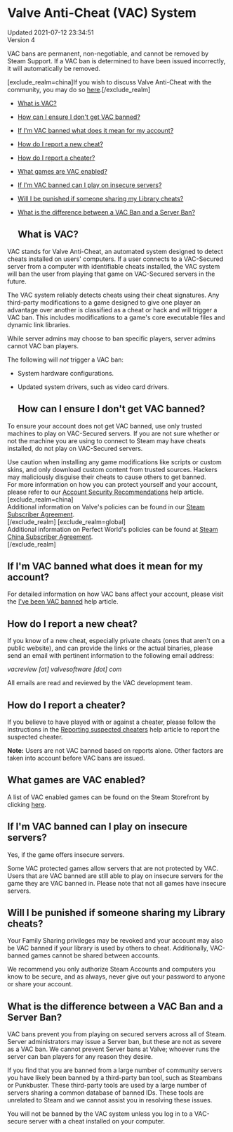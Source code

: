 # Valve Anti-Cheat (VAC) System
Updated 2021-07-12 23:34:51  
Version 4  

VAC bans are permanent, non-negotiable, and cannot be removed by Steam Support. If a VAC ban is determined to have been issued incorrectly, it will automatically be removed.   
  
[exclude_realm=china]If you wish to discuss Valve Anti-Cheat with the community, you may do so [here](http://steamcommunity.com/discussions/forum/9/).[/exclude_realm]  
* [What is VAC?](#whatisvac)
* [How can I ensure I don't get VAC banned?](#avoidvac)
* [If I'm VAC banned what does it mean for my account?](#consequences)
* [How do I report a new cheat?](#report)
* [How do I report a cheater?](#reportplayer)
* [What games are VAC enabled?](#vacgames)
* [If I'm VAC banned can I play on insecure servers?](#insecure)
* [Will I be punished if someone sharing my Library cheats?](#share)
* [What is the difference between a VAC Ban and a Server Ban?](#notvac)
  
  ## What is VAC?
VAC stands for Valve Anti-Cheat, an automated system designed to detect cheats installed on users' computers. If a user connects to a VAC-Secured server from a computer with identifiable cheats installed, the VAC system will ban the user from playing that game on VAC-Secured servers in the future.  
  
The VAC system reliably detects cheats using their cheat signatures. Any third-party modifications to a game designed to give one player an advantage over another is classified as a cheat or hack and will trigger a VAC ban. This includes modifications to a game's core executable files and dynamic link libraries.  
  
While server admins may choose to ban specific players, server admins cannot VAC ban players.  
  
The following will *not* trigger a VAC ban:  
* System hardware configurations.
* Updated system drivers, such as video card drivers.
      
  ## How can I ensure I don't get VAC banned?
To ensure your account does not get VAC banned, use only trusted machines to play on VAC-Secured servers. If you are not sure whether or not the machine you are using to connect to Steam may have cheats installed, do not play on VAC-Secured servers.  
  
Use caution when installing any game modifications like scripts or custom skins, and only download custom content from trusted sources. Hackers may maliciously disguise their cheats to cause others to get banned.  
For more information on how you can protect yourself and your account, please refer to our [Account Security Recommendations](https://help.steampowered.com/en/faqs/view/6639-EB3C-EC79-FF60) help article.  
[exclude_realm=china]  
Additional information on Valve's policies can be found in our [Steam Subscriber Agreement](http://www.steampowered.com/v/index.php?area=subscriber_agreement).  
[/exclude_realm]  [exclude_realm=global]  
Additional information on Perfect World's policies can be found at [Steam China Subscriber Agreement](https://store.steamchina.com/subscriber_agreement).  
[/exclude_realm]     
  ## If I'm VAC banned what does it mean for my account?
For detailed information on how VAC bans affect your account, please visit the [I've been VAC banned](https://help.steampowered.com/en/faqs/view/647C-5CC1-7EA9-3C29) help article.    
  ## How do I report a new cheat?
If you know of a new cheat, especially private cheats (ones that aren't on a public website), and can provide the links or the actual binaries, please send an email with pertinent information to the following email address:  
  
*vacreview [at] valvesoftware [dot] com*  
  
All emails are read and reviewed by the VAC development team.    
  ## How do I report a cheater?
If you believe to have played with or against a cheater, please follow the instructions in the [Reporting suspected cheaters](https://help.steampowered.com/en/faqs/view/2F3F-25EE-2AC6-30E7) help article to report the suspected cheater.  
  
**Note:** Users are not VAC banned based on reports alone. Other factors are taken into account before VAC bans are issued.    
  ## What games are VAC enabled?
A list of VAC enabled games can be found on the Steam Storefront by clicking [here](http://store.steampowered.com/search/?category2=8).    
  ## If I'm VAC banned can I play on insecure servers?
Yes, if the game offers insecure servers.  
  
Some VAC protected games allow servers that are not protected by VAC. Users that are VAC banned are still able to play on insecure servers for the game they are VAC banned in. Please note that not all games have insecure servers.    
  ## Will I be punished if someone sharing my Library cheats?
Your Family Sharing privileges may be revoked and your account may also be VAC banned if your library is used by others to cheat. Additionally, VAC-banned games cannot be shared between accounts.   
  
We recommend you only authorize Steam Accounts and computers you know to be secure, and as always, never give out your password to anyone or share your account.    
  ## What is the difference between a VAC Ban and a Server Ban?
VAC bans prevent you from playing on secured servers across all of Steam. Server administrators may issue a Server ban, but these are not as severe as a VAC ban. We cannot prevent Server bans at Valve; whoever runs the server can ban players for any reason they desire.  
  
If you find that you are banned from a large number of community servers you have likely been banned by a third-party ban tool, such as Steambans or Punkbuster. These third-party tools are used by a large number of servers sharing a common database of banned IDs. These tools are unrelated to Steam and we cannot assist you in resolving these issues.  
  
You will not be banned by the VAC system unless you log in to a VAC-secure server with a cheat installed on your computer.